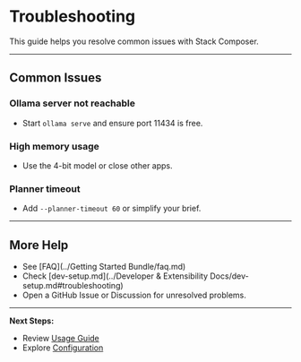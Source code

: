 # Troubleshooting

This guide helps you resolve common issues with Stack Composer.

---

## Common Issues

### Ollama server not reachable

- Start `ollama serve` and ensure port 11434 is free.

### High memory usage

- Use the 4-bit model or close other apps.

### Planner timeout

- Add `--planner-timeout 60` or simplify your brief.

---

## More Help

- See [FAQ](../Getting Started Bundle/faq.md)
- Check [dev-setup.md](../Developer & Extensibility Docs/dev-setup.md#troubleshooting)
- Open a GitHub Issue or Discussion for unresolved problems.

---

**Next Steps:**

- Review [Usage Guide](usage.md)
- Explore [Configuration](configuration.md)
